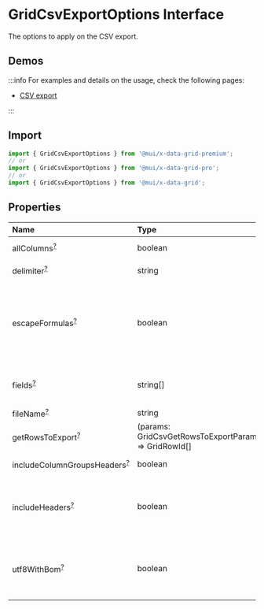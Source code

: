 # GridCsvExportOptions Interface

<p class="description">The options to apply on the CSV export.</p>

## Demos

:::info
For examples and details on the usage, check the following pages:

- [CSV export](/x/react-data-grid/export/#csv-export)

:::

## Import

```js
import { GridCsvExportOptions } from '@mui/x-data-grid-premium';
// or
import { GridCsvExportOptions } from '@mui/x-data-grid-pro';
// or
import { GridCsvExportOptions } from '@mui/x-data-grid';
```

## Properties

| Name                                                                                                         | Type                                                                                    | Default                                            | Description                                                                                                                                                                                                                                                  |
| :----------------------------------------------------------------------------------------------------------- | :-------------------------------------------------------------------------------------- | :------------------------------------------------- | :----------------------------------------------------------------------------------------------------------------------------------------------------------------------------------------------------------------------------------------------------------- |
| <span class="prop-name optional">allColumns<sup><abbr title="optional">?</abbr></sup></span>                 | <span class="prop-type">boolean</span>                                                  | <span class="prop-default">false</span>            | If `true`, the hidden columns will also be exported.                                                                                                                                                                                                         |
| <span class="prop-name optional">delimiter<sup><abbr title="optional">?</abbr></sup></span>                  | <span class="prop-type">string</span>                                                   | <span class="prop-default">','</span>              | The character used to separate fields.                                                                                                                                                                                                                       |
| <span class="prop-name optional">escapeFormulas<sup><abbr title="optional">?</abbr></sup></span>             | <span class="prop-type">boolean</span>                                                  | <span class="prop-default">true</span>             | If `false`, the formulas in the cells will not be escaped.<br />It is not recommended to disable this option as it exposes the user to potential CSV injection attacks.<br />See https://owasp.org/www-community/attacks/CSV_Injection for more information. |
| <span class="prop-name optional">fields<sup><abbr title="optional">?</abbr></sup></span>                     | <span class="prop-type">string[]</span>                                                 |                                                    | The columns exported.<br />This should only be used if you want to restrict the columns exports.                                                                                                                                                             |
| <span class="prop-name optional">fileName<sup><abbr title="optional">?</abbr></sup></span>                   | <span class="prop-type">string</span>                                                   | <span class="prop-default">`document.title`</span> | The string used as the file name.                                                                                                                                                                                                                            |
| <span class="prop-name optional">getRowsToExport<sup><abbr title="optional">?</abbr></sup></span>            | <span class="prop-type">(params: GridCsvGetRowsToExportParams) =&gt; GridRowId[]</span> |                                                    | Function that returns the list of row ids to export on the order they should be exported.                                                                                                                                                                    |
| <span class="prop-name optional">includeColumnGroupsHeaders<sup><abbr title="optional">?</abbr></sup></span> | <span class="prop-type">boolean</span>                                                  | <span class="prop-default">true</span>             | If `true`, the CSV will include the column groups.                                                                                                                                                                                                           |
| <span class="prop-name optional">includeHeaders<sup><abbr title="optional">?</abbr></sup></span>             | <span class="prop-type">boolean</span>                                                  | <span class="prop-default">true</span>             | If `true`, the CSV will include the column headers and column groups.<br />Use `includeColumnGroupsHeaders` to control whether the column groups are included.                                                                                               |
| <span class="prop-name optional">utf8WithBom<sup><abbr title="optional">?</abbr></sup></span>                | <span class="prop-type">boolean</span>                                                  | <span class="prop-default">false</span>            | If `true`, the UTF-8 Byte Order Mark (BOM) prefixes the exported file.<br />This can allow Excel to automatically detect file encoding as UTF-8.                                                                                                             |
